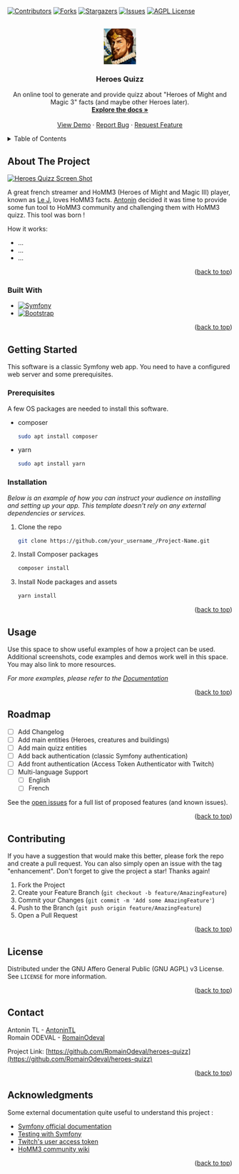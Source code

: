 <!-- Readme generated with https://github.com/othneildrew/Best-README-Template -->
<a name="readme-top"></a>

<!-- PROJECT SHIELDS -->
<!--
*** Using markdown "reference style" links for readability.
*** Reference links are enclosed in brackets [ ] instead of parentheses ( ).
*** See the bottom of this document for the declaration of the reference variables
*** https://www.markdownguide.org/basic-syntax/#reference-style-links
-->
[![Contributors][contributors-shield]][contributors-url]
[![Forks][forks-shield]][forks-url]
[![Stargazers][stars-shield]][stars-url]
[![Issues][issues-shield]][issues-url]
[![AGPL License][license-shield]][license-url]



<!-- PROJECT LOGO -->
<br />
<div style="text-align:center;">
  <a style="display: flex;justify-content: center;" href="https://github.com/RomainOdeval/heroes-quizz">
    <img src="assets/images/h3_christian.webp" alt="Logo" height="80">
  </a>

<h3 align="center">Heroes Quizz</h3>

  <p style="text-align:center;">
    An online tool to generate and provide quizz about "Heroes of Might and Magic 3" facts (and maybe other Heroes later).
    <br />
    <a href="https://github.com/RomainOdeval/heroes-quizz"><strong>Explore the docs »</strong></a>
    <br />
    <br />
    <a href="https://github.com/RomainOdeval/heroes-quizz">View Demo</a>
    ·
    <a href="https://github.com/RomainOdeval/heroes-quizz/issues">Report Bug</a>
    ·
    <a href="https://github.com/RomainOdeval/heroes-quizz/issues">Request Feature</a>
  </p>
</div>



<!-- TABLE OF CONTENTS -->
<details>
  <summary>Table of Contents</summary>
  <ol>
    <li>
      <a href="#about-the-project">About The Project</a>
      <ul>
        <li><a href="#built-with">Built With</a></li>
      </ul>
    </li>
    <li>
      <a href="#getting-started">Getting Started</a>
      <ul>
        <li><a href="#prerequisites">Prerequisites</a></li>
        <li><a href="#installation">Installation</a></li>
      </ul>
    </li>
    <li><a href="#usage">Usage</a></li>
    <li><a href="#roadmap">Roadmap</a></li>
    <li><a href="#contributing">Contributing</a></li>
    <li><a href="#license">License</a></li>
    <li><a href="#contact">Contact</a></li>
    <li><a href="#acknowledgments">Acknowledgments</a></li>
  </ol>
</details>



<!-- ABOUT THE PROJECT -->
## About The Project

[![Heroes Quizz Screen Shot][product-screenshot]](https://example.com)

A great french streamer and HoMM3 (Heroes of Might and Magic III) player, known as [Le J](https://www.twitch.tv/le_j_heroes), loves HoMM3 facts.
[Antonin](https://github.com/AntoninTL) decided it was time to provide some fun tool to HoMM3 community and challenging them with HoMM3 quizz.
This tool was born !

How it works:
* ...
* ...
* ...

<p style="text-align:right;">(<a href="#readme-top">back to top</a>)</p>



### Built With

* [![Symfony][Symfony.com]][Symfony-url]
* [![Bootstrap][Bootstrap.com]][Bootstrap-url]

<p style="text-align:right;">(<a href="#readme-top">back to top</a>)</p>



<!-- GETTING STARTED -->
## Getting Started

This software is a classic Symfony web app. You need to have a configured web server and some prerequisites.

### Prerequisites

A few OS packages are needed to install this software.
* composer
  ```sh
  sudo apt install composer
  ```
* yarn
  ```sh
  sudo apt install yarn
  ```

### Installation

_Below is an example of how you can instruct your audience on installing and setting up your app. This template doesn't rely on any external dependencies or services._

1. Clone the repo
   ```sh
   git clone https://github.com/your_username_/Project-Name.git
   ```
   
2. Install Composer packages
   ```sh
   composer install
   ```
   
3. Install Node packages and assets
   ```sh
   yarn install
   ```

<p style="text-align:right;">(<a href="#readme-top">back to top</a>)</p>



<!-- USAGE EXAMPLES -->
## Usage

Use this space to show useful examples of how a project can be used. Additional screenshots, code examples and demos work well in this space. You may also link to more resources.

_For more examples, please refer to the [Documentation](https://example.com)_

<p style="text-align:right;">(<a href="#readme-top">back to top</a>)</p>



<!-- ROADMAP -->
## Roadmap

- [ ] Add Changelog
- [ ] Add main entities (Heroes, creatures and buildings)
- [ ] Add main quizz entities
- [ ] Add back authentication (classic Symfony authentication)
- [ ] Add front authentication (Access Token Authenticator with Twitch)
- [ ] Multi-language Support
    - [ ] English
    - [ ] French

See the [open issues](https://github.com/othneildrew/Best-README-Template/issues) for a full list of proposed features (and known issues).

<p style="text-align:right;">(<a href="#readme-top">back to top</a>)</p>



<!-- CONTRIBUTING -->
## Contributing

If you have a suggestion that would make this better, please fork the repo and create a pull request. You can also simply open an issue with the tag "enhancement".
Don't forget to give the project a star! Thanks again!

1. Fork the Project
2. Create your Feature Branch (`git checkout -b feature/AmazingFeature`)
3. Commit your Changes (`git commit -m 'Add some AmazingFeature'`)
4. Push to the Branch (`git push origin feature/AmazingFeature`)
5. Open a Pull Request

<p style="text-align:right;">(<a href="#readme-top">back to top</a>)</p>



<!-- LICENSE -->
## License

Distributed under the GNU Affero General Public (GNU AGPL) v3 License. See `LICENSE` for more information.

<p style="text-align:right;">(<a href="#readme-top">back to top</a>)</p>



<!-- CONTACT -->
## Contact

Antonin TL - [AntoninTL](https://github.com/AntoninTL)<br/>
Romain ODEVAL - [RomainOdeval](https://github.com/RomainOdeval)

Project Link: [https://github.com/RomainOdeval/heroes-quizz](https://github.com/RomainOdeval/heroes-quizz)

<p style="text-align:right;">(<a href="#readme-top">back to top</a>)</p>



<!-- ACKNOWLEDGMENTS -->
## Acknowledgments

Some external documentation quite useful to understand this project :

* [Symfony official documentation](https://symfony.com/doc/current/index.html)
* [Testing with Symfony](https://symfony.com/doc/current/testing.html)
* [Twitch's user access token](https://dev.twitch.tv/docs/authentication/#user-access-tokens)
* [HoMM3 community wiki](https://heroes.thelazy.net)

<p style="text-align:right;">(<a href="#readme-top">back to top</a>)</p>



<!-- MARKDOWN LINKS & IMAGES -->
<!-- https://www.markdownguide.org/basic-syntax/#reference-style-links -->
[contributors-shield]: https://img.shields.io/github/contributors/RomainOdeval/heroes-quizz.svg?style=for-the-badge
[contributors-url]: https://github.com/RomainOdeval/heroes-quizz/graphs/contributors
[forks-shield]: https://img.shields.io/github/forks/RomainOdeval/heroes-quizz.svg?style=for-the-badge
[forks-url]: https://github.com/RomainOdeval/heroes-quizz/network/members
[stars-shield]: https://img.shields.io/github/stars/RomainOdeval/heroes-quizz.svg?style=for-the-badge
[stars-url]: https://github.com/RomainOdeval/heroes-quizz/stargazers
[issues-shield]: https://img.shields.io/github/issues/RomainOdeval/heroes-quizz.svg?style=for-the-badge
[issues-url]: https://github.com/RomainOdeval/heroes-quizz/issues
[license-shield]: https://img.shields.io/github/license/RomainOdeval/heroes-quizz.svg?style=for-the-badge
[license-url]: https://github.com/RomainOdeval/heroes-quizz/blob/main/LICENSE
[product-screenshot]: assets/images/screenshot.png
[Symfony.com]: https://img.shields.io/badge/Symfony-000000?style=for-the-badge&logo=symfony&logoColor=white
[Symfony-url]: https://symfony.com
[Bootstrap.com]: https://img.shields.io/badge/Bootstrap-563D7C?style=for-the-badge&logo=bootstrap&logoColor=white
[Bootstrap-url]: https://getbootstrap.com
